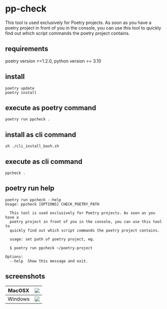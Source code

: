 # pp-check

This tool is used exclusively for Poetry projects. As soon as you have a poetry project in front of you in the console, you can use this tool to quickly find out which script commands the poetry project contains.

## requirements

poetry version >=1.2.0, python version >= 3.10

## install

```
poetry update
poetry install
```

## execute as poetry command

```
poetry run ppcheck .
```

## install as cli command

```
sh ./cli_install_bash.sh
```

## execute as cli command

```
ppcheck .
```

## poetry run help

```
poetry run ppcheck --help
Usage: ppcheck [OPTIONS] CHECK_POETRY_PATH

  This tool is used exclusively for Poetry projects. As soon as you have a
  poetry project in front of you in the console, you can use this tool to
  quickly find out which script commands the poetry project contains.

  usage: set path of poetry project, eg.

  $ poetry run ppcheck ~/poetry-project

Options:
  --help  Show this message and exit.
```

## screenshots

| MacOSX    | <img src="res/mac2.png"> |
|---------------|:------------------------|
| Windows    | <img src="res/win.png"> |
